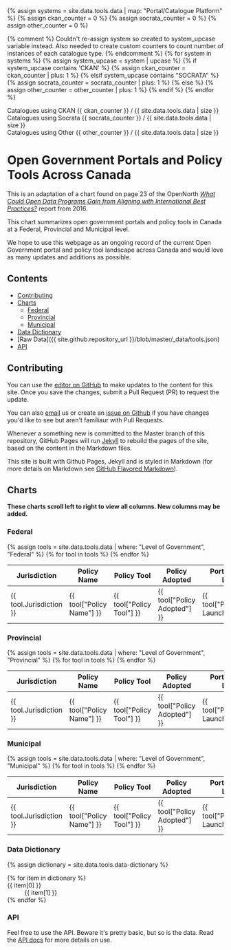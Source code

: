 <div>
  {% assign systems = site.data.tools.data | map: "Portal/Catalogue Platform" %}
  {% assign ckan_counter = 0 %}
  {% assign socrata_counter = 0 %}
  {% assign other_counter = 0 %}

  {% comment %}
    Couldn't re-assign system so created to system_upcase variable instead.
    Also needed to create custom counters to count number of instances of each catalogue type.
  {% endcomment %}
  {% for system in systems %}
    {% assign system_upcase = system | upcase %}
    {% if system_upcase contains 'CKAN' %}
      {% assign ckan_counter = ckan_counter | plus: 1 %}
    {% elsif system_upcase contains "SOCRATA" %}
      {% assign socrata_counter = socrata_counter | plus: 1 %}
    {% else %}
      {% assign other_counter = other_counter | plus: 1 %}
    {% endif %}
  {% endfor %}

  <div class="btn stat">
    Catalogues using CKAN
    <span>{{ ckan_counter }} / {{ site.data.tools.data | size }}</span>
  </div>

  <div class="btn stat">
    Catalogues using Socrata
    <span>{{ socrata_counter }} / {{ site.data.tools.data | size }}</span>
  </div>

  <div class="btn stat">
    Catalogues using Other
    <span>{{ other_counter }} / {{ site.data.tools.data | size }}</span>
  </div>
</div>

# Open Government Portals and Policy Tools Across Canada

This is an adaptation of a chart found on page 23 of the OpenNorth _[What Could Open Data Programs Gain from Aligning with International Best Practices?](http://public.citizenbudget.com/uploads/custom/on.ca/ODCinCanada.pdf)_ report from 2016.

This chart summarizes open government portals and policy tools in Canada at a Federal, Provincial and Municipal level.

We hope to use this webpage as an ongoing record of the current Open Government portal and policy tool landscape across Canada and would love as many updates and additions as possible.

## Contents

* [Contributing](#contributing)
* [Charts](#charts)
  * [Federal](#federal)
  * [Provincial](#provincial)
  * [Municipal](#municipal)
* [Data Dictionary](#data-dictionary)
* [Raw Data]({{ site.github.repository_url }}/blob/master/_data/tools.json)
* [API](#api)

## Contributing

You can use the [editor on GitHub](https://github.com/boykoc/opengov-portals-and-tools/edit/master/README.md) to make updates to the content for this site. Once you save the changes, submit a Pull Request (PR) to request the update.

You can also [email](mailto:opengov@ontario.ca) us or create an [issue on Github](https://github.com/boykoc/opengov-portals-and-tools/issues) if you have changes you'd like to see but aren't familiaur with Pull Requests.

Whenever a something new is committed to the Master branch of this repository, GitHub Pages will run [Jekyll](https://jekyllrb.com/) to rebuild the pages of the site, based on the content in the Markdown files.

This site is built with Github Pages, Jekyll and is styled in Markdown (for more details on Markdown see [GitHub Flavored Markdown](https://guides.github.com/features/mastering-markdown/)).

## Charts

__These charts scroll left to right to view all columns. New columns may be added.__

### Federal

<table>
  <thead>
    <tr>
      <th>Jurisdiction</th>
      <th>Policy Name</th>
      <th>Policy Tool</th>
      <th>Policy Adopted</th>
      <th>Portal/Catalogue Launched</th>
      <th>Portal/Catalogue Platform</th>
      <th>Content Type</th>
      <th>License</th>
    </tr>
  </thead>
  <tbody>
    {% assign tools = site.data.tools.data | where: "Level of Government", "Federal" %}
    {% for tool in tools %}
      <tr>
        <td>{{ tool.Jurisdiction }}</td>
        <td>{{ tool["Policy Name"] }}</td>
        <td>{{ tool["Policy Tool"] }}</td>
        <td>{{ tool["Policy Adopted"] }}</td>
        <td>{{ tool["Portal/Catalogue Launched"] }}</td>
        <td>{{ tool["Portal/Catalogue Platform"] }}</td>
        <td>{{ tool["Content Type"] }}</td>
        <td>{{ tool["License"] }}</td>
      </tr>
    {% endfor %}
  </tbody>
</table>

### Provincial

<table>
  <thead>
    <tr>
      <th>Jurisdiction</th>
      <th>Policy Name</th>
      <th>Policy Tool</th>
      <th>Policy Adopted</th>
      <th>Portal/Catalogue Launched</th>
      <th>Portal/Catalogue Platform</th>
      <th>Content Type</th>
      <th>License</th>
    </tr>
  </thead>
  <tbody>
    {% assign tools = site.data.tools.data | where: "Level of Government", "Provincial" %}
    {% for tool in tools %}
      <tr>
        <td>{{ tool.Jurisdiction }}</td>
        <td>{{ tool["Policy Name"] }}</td>
        <td>{{ tool["Policy Tool"] }}</td>
        <td>{{ tool["Policy Adopted"] }}</td>
        <td>{{ tool["Portal/Catalogue Launched"] }}</td>
        <td>{{ tool["Portal/Catalogue Platform"] }}</td>
        <td>{{ tool["Content Type"] }}</td>
        <td>{{ tool["License"] }}</td>
      </tr>
    {% endfor %}
  </tbody>
</table>

### Municipal

<table>
  <thead>
    <tr>
      <th>Jurisdiction</th>
      <th>Policy Name</th>
      <th>Policy Tool</th>
      <th>Policy Adopted</th>
      <th>Portal/Catalogue Launched</th>
      <th>Portal/Catalogue Platform</th>
      <th>Content Type</th>
      <th>License</th>
    </tr>
  </thead>
  <tbody>
    {% assign tools = site.data.tools.data | where: "Level of Government", "Municipal" %}
    {% for tool in tools %}
      <tr>
        <td>{{ tool.Jurisdiction }}</td>
        <td>{{ tool["Policy Name"] }}</td>
        <td>{{ tool["Policy Tool"] }}</td>
        <td>{{ tool["Policy Adopted"] }}</td>
        <td>{{ tool["Portal/Catalogue Launched"] }}</td>
        <td>{{ tool["Portal/Catalogue Platform"] }}</td>
        <td>{{ tool["Content Type"] }}</td>
        <td>{{ tool["License"] }}</td>
      </tr>
    {% endfor %}
  </tbody>
</table>

### Data Dictionary

{% assign dictionary = site.data.tools.data-dictionary %}
<dl>
  {% for item in dictionary %}
    <dt>{{ item[0] }}</dt>
    <dd>{{ item[1] }}</dd>
  {% endfor %}
</dl>

### API

Feel free to use the API. Beware it's pretty basic, but so is the data. Read the [API docs](/api/index.md) for more details on use.
